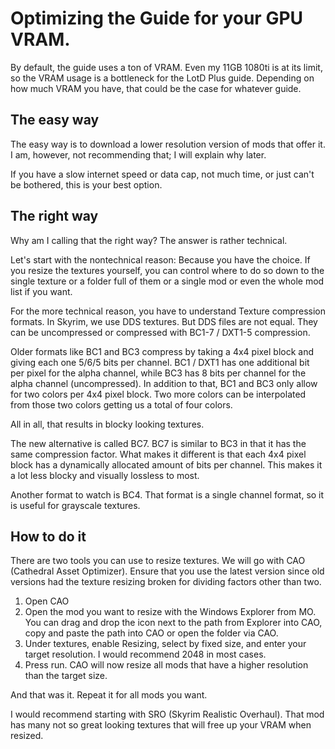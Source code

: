 # Optimizing the Guide for your GPU VRAM.

By default, the guide uses a ton of VRAM. Even my 11GB 1080ti is at its limit, so the VRAM usage is a bottleneck for the LotD Plus guide. Depending on how much VRAM you have, that could be the case for whatever guide.

## The easy way

The easy way is to download a lower resolution version of mods that offer it. I am, however, not recommending that; I will explain why later.

If you have a slow internet speed or data cap, not much time, or just can't be bothered, this is your best option.

## The right way

Why am I calling that the right way? The answer is rather technical. 

Let's start with the nontechnical reason: Because you have the choice. If you resize the textures yourself, you can control where to do so down to the single texture or a folder full of them or a single mod or even the whole mod list if you want.

For the more technical reason, you have to understand Texture compression formats. In Skyrim, we use DDS textures. But DDS files are not equal. They can be uncompressed or compressed with BC1-7 / DXT1-5 compression.

Older formats like BC1 and BC3 compress by taking a 4x4 pixel block and giving each one 5/6/5 bits per channel. BC1 / DXT1 has one additional bit per pixel for the alpha channel, while BC3 has 8 bits per channel for the alpha channel (uncompressed). In addition to that, BC1 and BC3 only allow for two colors per 4x4 pixel block. Two more colors can be interpolated from those two colors getting us a total of four colors.

All in all, that results in blocky looking textures.

The new alternative is called BC7. BC7 is similar to BC3 in that it has the same compression factor. What makes it different is that each 4x4 pixel block has a dynamically allocated amount of bits per channel. This makes it a lot less blocky and visually lossless to most.

Another format to watch is BC4. That format is a single channel format, so it is useful for grayscale textures.

## How to do it

There are two tools you can use to resize textures. We will go with CAO (Cathedral Asset Optimizer). Ensure that you use the latest version since old versions had the texture resizing broken for dividing factors other than two.

1. Open CAO
2. Open the mod you want to resize with the Windows Explorer from MO. You can drag and drop the icon next to the path from Explorer into CAO, copy and paste the path into CAO or open the folder via CAO.
3. Under textures, enable Resizing, select by fixed size, and enter your target resolution. I would recommend 2048 in most cases.
4. Press run. CAO will now resize all mods that have a higher resolution than the target size. 

And that was it. Repeat it for all mods you want.

I would recommend starting with SRO (Skyrim Realistic Overhaul). That mod has many not so great looking textures that will free up your VRAM when resized.
